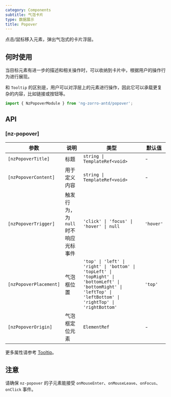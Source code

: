 ```yaml
---
category: Components
subtitle: 气泡卡片
type: 数据展示
title: Popover
---
```


点击/鼠标移入元素，弹出气泡式的卡片浮层。

## 何时使用

当目标元素有进一步的描述和相关操作时，可以收纳到卡片中，根据用户的操作行为进行展现。

和 `Tooltip` 的区别是，用户可以对浮层上的元素进行操作，因此它可以承载更复杂的内容，比如链接或按钮等。

```ts
import { NzPopoverModule } from 'ng-zorro-antd/popover';
```

## API

### [nz-popover]

| 参数 | 说明 | 类型 | 默认值 |
| --- | --- | --- | --- |
| `[nzPopoverTitle]` | 标题 | `string \| TemplateRef<void>` | - |
| `[nzPopoverContent]` | 用于定义内容 | `string \| TemplateRef<void>` | - |
| `[nzPopoverTrigger]` | 触发行为，为 `null` 时不响应光标事件 | `'click' \| 'focus' \| 'hover' \| null` | `'hover'` |
| `[nzPopoverPlacement]` | 气泡框位置 | `'top' \| 'left' \| 'right' \| 'bottom' \| 'topLeft' \| 'topRight' \| 'bottomLeft' \| 'bottomRight' \| 'leftTop' \| 'leftBottom' \| 'rightTop' \| 'rightBottom'` | `'top'` |
| `[nzPopoverOrigin]` | 气泡框定位元素 | `ElementRef` | - |


更多属性请参考 [Tooltip](/components/tooltip/zh#api)。

## 注意

请确保 `nz-popover` 的子元素能接受 `onMouseEnter`、`onMouseLeave`、`onFocus`、`onClick` 事件。
